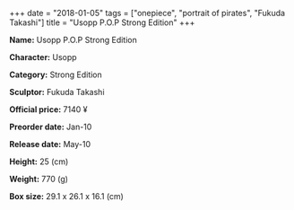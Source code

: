 +++
date = "2018-01-05"
tags = ["onepiece", "portrait of pirates", "Fukuda Takashi"]
title = "Usopp P.O.P Strong Edition"
+++

**Name:** Usopp P.O.P Strong Edition

**Character:** Usopp

**Category:** Strong Edition 

**Sculptor:** Fukuda Takashi

**Official price:** 7140 ¥

**Preorder date:** Jan-10

**Release date:** May-10

**Height:** 25 (cm)

**Weight:** 770 (g)

**Box size:** 29.1 x 26.1 x 16.1 (cm)


